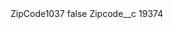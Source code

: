 <?xml version="1.0" encoding="UTF-8"?>
<CustomMetadata xmlns="http://soap.sforce.com/2006/04/metadata" xmlns:xsi="http://www.w3.org/2001/XMLSchema-instance" xmlns:xsd="http://www.w3.org/2001/XMLSchema">
    <label>ZipCode1037</label>
    <protected>false</protected>
    <values>
        <field>Zipcode__c</field>
        <value xsi:type="xsd:string">19374</value>
    </values>
</CustomMetadata>
